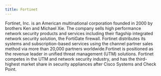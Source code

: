 ```yaml
---
title: Fortinet
---
```


Fortinet, Inc. is an American multinational corporation founded in 2000 by brothers Ken and Michael Xie. The company sells high performance network security products and services including their flagship integrated network security solution, the FortiGate firewall. Fortinet distributes its systems and subscription-based services using the channel partner sales method via more than 20,000 partners worldwide.Fortinet is positioned as the revenue leader in unified threat management (UTM) solutions. Fortinet competes in the UTM and network security industry, and has the third-highest market share in security appliances after Cisco Systems and Check Point.